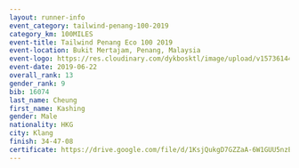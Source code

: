 ```yaml
--- 
layout: runner-info 
event_category: tailwind-penang-100-2019 
category_km: 100MILES 
event-title: Tailwind Penang Eco 100 2019 
event-location: Bukit Mertajam, Penang, Malaysia 
event-logo: https://res.cloudinary.com/dykbosktl/image/upload/v1573614442/Logo/Logo_gqlzi3.jpg 
event-date: 2019-06-22 
overall_rank: 13
gender_rank: 9
bib: 16074
last_name: Cheung
first_name: Kashing
gender: Male
nationality: HKG
city: Klang
finish: 34-47-08
certificate: https://drive.google.com/file/d/1KsjQukgD7GZZaA-6W1GUU5nzEAI2JJr5/view?usp=sharing
--- 
```

